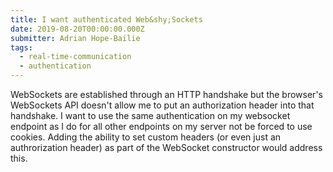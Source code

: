 ```yaml
---
title: I want authenticated Web&shy;Sockets
date: 2019-08-20T00:00:00.000Z
submitter: Adrian Hope-Bailie
tags:
  - real-time-communication
  - authentication
---
```


WebSockets are established through an HTTP handshake but the browser's WebSockets API doesn't allow me to put an authorization header into that handshake. I want to use the same authentication on my websocket endpoint as I do for all other endpoints on my server not be forced to use cookies. Adding the ability to set custom headers (or even just an authrorization header) as part of the WebSocket constructor would address this.
